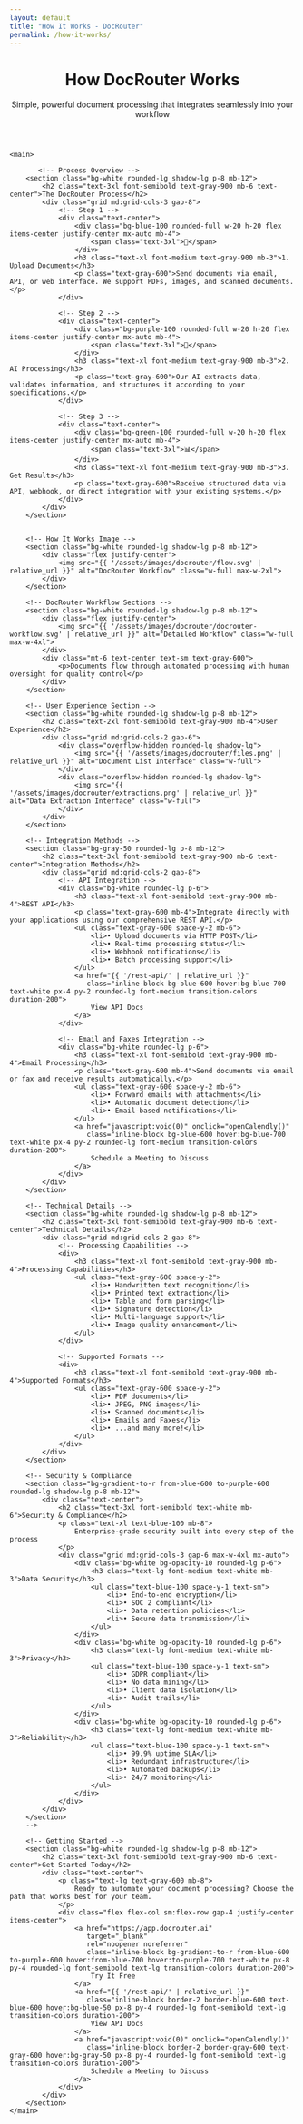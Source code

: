 ```yaml
---
layout: default
title: "How It Works - DocRouter"
permalink: /how-it-works/
---
```


<div class="max-w-6xl mx-auto px-4 sm:px-6 md:px-8 py-4 md:py-12">
    <!-- Hero Section -->
    <header class="text-center md:mb-12 mb-8">
        <h1 class="text-4xl md:text-5xl font-bold text-gray-900 mb-6">
            How DocRouter Works
        </h1>
        <p class="text-xl md:text-2xl text-gray-600 mb-8">
            Simple, powerful document processing that integrates seamlessly into your workflow
        </p>
    </header>

    <main>

           <!-- Process Overview -->
        <section class="bg-white rounded-lg shadow-lg p-8 mb-12">
            <h2 class="text-3xl font-semibold text-gray-900 mb-6 text-center">The DocRouter Process</h2>
            <div class="grid md:grid-cols-3 gap-8">
                <!-- Step 1 -->
                <div class="text-center">
                    <div class="bg-blue-100 rounded-full w-20 h-20 flex items-center justify-center mx-auto mb-4">
                        <span class="text-3xl">📄</span>
                    </div>
                    <h3 class="text-xl font-medium text-gray-900 mb-3">1. Upload Documents</h3>
                    <p class="text-gray-600">Send documents via email, API, or web interface. We support PDFs, images, and scanned documents.</p>
                </div>

                <!-- Step 2 -->
                <div class="text-center">
                    <div class="bg-purple-100 rounded-full w-20 h-20 flex items-center justify-center mx-auto mb-4">
                        <span class="text-3xl">🤖</span>
                    </div>
                    <h3 class="text-xl font-medium text-gray-900 mb-3">2. AI Processing</h3>
                    <p class="text-gray-600">Our AI extracts data, validates information, and structures it according to your specifications.</p>
                </div>

                <!-- Step 3 -->
                <div class="text-center">
                    <div class="bg-green-100 rounded-full w-20 h-20 flex items-center justify-center mx-auto mb-4">
                        <span class="text-3xl">📊</span>
                    </div>
                    <h3 class="text-xl font-medium text-gray-900 mb-3">3. Get Results</h3>
                    <p class="text-gray-600">Receive structured data via API, webhook, or direct integration with your existing systems.</p>
                </div>
            </div>
        </section>

    
        <!-- How It Works Image -->
        <section class="bg-white rounded-lg shadow-lg p-8 mb-12">
            <div class="flex justify-center">
                <img src="{{ '/assets/images/docrouter/flow.svg' | relative_url }}" alt="DocRouter Workflow" class="w-full max-w-2xl">
            </div>
        </section>
        
        <!-- DocRouter Workflow Sections -->
        <section class="bg-white rounded-lg shadow-lg p-8 mb-12">
            <div class="flex justify-center">
                <img src="{{ '/assets/images/docrouter/docrouter-workflow.svg' | relative_url }}" alt="Detailed Workflow" class="w-full max-w-4xl">
            </div>
            <div class="mt-6 text-center text-sm text-gray-600">
                <p>Documents flow through automated processing with human oversight for quality control</p>
            </div>
        </section>
        
        <!-- User Experience Section -->
        <section class="bg-white rounded-lg shadow-lg p-8 mb-12">
            <h2 class="text-2xl font-semibold text-gray-900 mb-4">User Experience</h2>
            <div class="grid md:grid-cols-2 gap-6">
                <div class="overflow-hidden rounded-lg shadow-lg">
                    <img src="{{ '/assets/images/docrouter/files.png' | relative_url }}" alt="Document List Interface" class="w-full">
                </div>
                <div class="overflow-hidden rounded-lg shadow-lg">
                    <img src="{{ '/assets/images/docrouter/extractions.png' | relative_url }}" alt="Data Extraction Interface" class="w-full">
                </div>
            </div>
        </section>

        <!-- Integration Methods -->
        <section class="bg-gray-50 rounded-lg p-8 mb-12">
            <h2 class="text-3xl font-semibold text-gray-900 mb-6 text-center">Integration Methods</h2>
            <div class="grid md:grid-cols-2 gap-8">
                <!-- API Integration -->
                <div class="bg-white rounded-lg p-6">
                    <h3 class="text-xl font-semibold text-gray-900 mb-4">REST API</h3>
                    <p class="text-gray-600 mb-4">Integrate directly with your applications using our comprehensive REST API.</p>
                    <ul class="text-gray-600 space-y-2 mb-6">
                        <li>• Upload documents via HTTP POST</li>
                        <li>• Real-time processing status</li>
                        <li>• Webhook notifications</li>
                        <li>• Batch processing support</li>
                    </ul>
                    <a href="{{ '/rest-api/' | relative_url }}" 
                       class="inline-block bg-blue-600 hover:bg-blue-700 text-white px-4 py-2 rounded-lg font-medium transition-colors duration-200">
                        View API Docs
                    </a>
                </div>

                <!-- Email and Faxes Integration -->
                <div class="bg-white rounded-lg p-6">
                    <h3 class="text-xl font-semibold text-gray-900 mb-4">Email Processing</h3>
                    <p class="text-gray-600 mb-4">Send documents via email or fax and receive results automatically.</p>
                    <ul class="text-gray-600 space-y-2 mb-6">
                        <li>• Forward emails with attachments</li>
                        <li>• Automatic document detection</li>
                        <li>• Email-based notifications</li>
                    </ul>
                    <a href="javascript:void(0)" onclick="openCalendly()" 
                       class="inline-block bg-blue-600 hover:bg-blue-700 text-white px-4 py-2 rounded-lg font-medium transition-colors duration-200">
                        Schedule a Meeting to Discuss
                    </a>
                </div>
            </div>
        </section>

        <!-- Technical Details -->
        <section class="bg-white rounded-lg shadow-lg p-8 mb-12">
            <h2 class="text-3xl font-semibold text-gray-900 mb-6 text-center">Technical Details</h2>
            <div class="grid md:grid-cols-2 gap-8">
                <!-- Processing Capabilities -->
                <div>
                    <h3 class="text-xl font-semibold text-gray-900 mb-4">Processing Capabilities</h3>
                    <ul class="text-gray-600 space-y-2">
                        <li>• Handwritten text recognition</li>
                        <li>• Printed text extraction</li>
                        <li>• Table and form parsing</li>
                        <li>• Signature detection</li>
                        <li>• Multi-language support</li>
                        <li>• Image quality enhancement</li>
                    </ul>
                </div>

                <!-- Supported Formats -->
                <div>
                    <h3 class="text-xl font-semibold text-gray-900 mb-4">Supported Formats</h3>
                    <ul class="text-gray-600 space-y-2">
                        <li>• PDF documents</li>
                        <li>• JPEG, PNG images</li>
                        <li>• Scanned documents</li>
                        <li>• Emails and Faxes</li>
                        <li>• ...and many more!</li>
                    </ul>
                </div>
            </div>
        </section>

        <!-- Security & Compliance 
        <section class="bg-gradient-to-r from-blue-600 to-purple-600 rounded-lg shadow-lg p-8 mb-12">
            <div class="text-center">
                <h2 class="text-3xl font-semibold text-white mb-6">Security & Compliance</h2>
                <p class="text-xl text-blue-100 mb-8">
                    Enterprise-grade security built into every step of the process
                </p>
                <div class="grid md:grid-cols-3 gap-6 max-w-4xl mx-auto">
                    <div class="bg-white bg-opacity-10 rounded-lg p-6">
                        <h3 class="text-lg font-medium text-white mb-3">Data Security</h3>
                        <ul class="text-blue-100 space-y-1 text-sm">
                            <li>• End-to-end encryption</li>
                            <li>• SOC 2 compliant</li>
                            <li>• Data retention policies</li>
                            <li>• Secure data transmission</li>
                        </ul>
                    </div>
                    <div class="bg-white bg-opacity-10 rounded-lg p-6">
                        <h3 class="text-lg font-medium text-white mb-3">Privacy</h3>
                        <ul class="text-blue-100 space-y-1 text-sm">
                            <li>• GDPR compliant</li>
                            <li>• No data mining</li>
                            <li>• Client data isolation</li>
                            <li>• Audit trails</li>
                        </ul>
                    </div>
                    <div class="bg-white bg-opacity-10 rounded-lg p-6">
                        <h3 class="text-lg font-medium text-white mb-3">Reliability</h3>
                        <ul class="text-blue-100 space-y-1 text-sm">
                            <li>• 99.9% uptime SLA</li>
                            <li>• Redundant infrastructure</li>
                            <li>• Automated backups</li>
                            <li>• 24/7 monitoring</li>
                        </ul>
                    </div>
                </div>
            </div>
        </section>
        -->

        <!-- Getting Started -->
        <section class="bg-white rounded-lg shadow-lg p-8 mb-12">
            <h2 class="text-3xl font-semibold text-gray-900 mb-6 text-center">Get Started Today</h2>
            <div class="text-center">
                <p class="text-lg text-gray-600 mb-8">
                    Ready to automate your document processing? Choose the path that works best for your team.
                </p>
                <div class="flex flex-col sm:flex-row gap-4 justify-center items-center">
                    <a href="https://app.docrouter.ai"
                       target="_blank"
                       rel="noopener noreferrer"
                       class="inline-block bg-gradient-to-r from-blue-600 to-purple-600 hover:from-blue-700 hover:to-purple-700 text-white px-8 py-4 rounded-lg font-semibold text-lg transition-colors duration-200">
                        Try It Free
                    </a>
                    <a href="{{ '/rest-api/' | relative_url }}"
                       class="inline-block border-2 border-blue-600 text-blue-600 hover:bg-blue-50 px-8 py-4 rounded-lg font-semibold text-lg transition-colors duration-200">
                        View API Docs
                    </a>
                    <a href="javascript:void(0)" onclick="openCalendly()"
                       class="inline-block border-2 border-gray-600 text-gray-600 hover:bg-gray-50 px-8 py-4 rounded-lg font-semibold text-lg transition-colors duration-200">
                        Schedule a Meeting to Discuss
                    </a>
                </div>
            </div>
        </section>
    </main>
</div>
